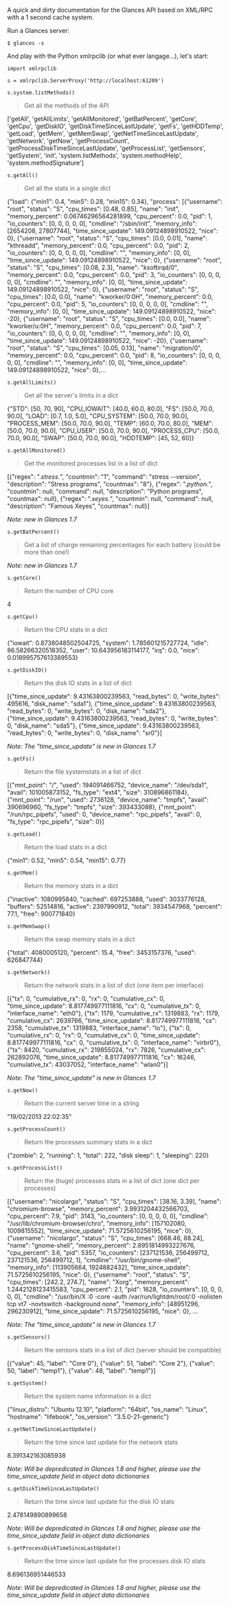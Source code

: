 A quick and dirty documentation for the Glances API based on XML/RPC with a 1 second cache system.

Run a Glances server:

`$ glances -s`

And play with the Python xmlrpclib (or what ever langage...), let's start:

`import xmlrpclib`

`s = xmlrpclib.ServerProxy('http://localhost:61209')`

`s.system.listMethods()`

> Get all the methods of the API

['getAll',
 'getAllLimits',
 'getAllMonitored',
 'getBatPercent',
 'getCore',
 'getCpu',
 'getDiskIO',
 'getDiskTimeSinceLastUpdate',
 'getFs',
 'getHDDTemp',
 'getLoad',
 'getMem',
 'getMemSwap',
 'getNetTimeSinceLastUpdate',
 'getNetwork',
 'getNow',
 'getProcessCount',
 'getProcessDiskTimeSinceLastUpdate',
 'getProcessList',
 'getSensors',
 'getSystem',
 'init',
 'system.listMethods',
 'system.methodHelp',
 'system.methodSignature']

`s.getAll()`

> Get all the stats in a single dict

{"load": {"min1": 0.4, "min5": 0.28, "min15": 0.34}, "process": [{"username": "root", "status": "S", "cpu_times": [0.48, 0.85], "name": "init", "memory_percent": 0.06746296564281899, "cpu_percent": 0.0, "pid": 1, "io_counters": [0, 0, 0, 0, 0], "cmdline": "/sbin/init", "memory_info": [2654208, 27807744], "time_since_update": 149.09124898910522, "nice": 0}, {"username": "root", "status": "S", "cpu_times": [0.0, 0.01], "name": "kthreadd", "memory_percent": 0.0, "cpu_percent": 0.0, "pid": 2, "io_counters": [0, 0, 0, 0, 0], "cmdline": "", "memory_info": [0, 0], "time_since_update": 149.09124898910522, "nice": 0}, {"username": "root", "status": "S", "cpu_times": [0.08, 2.3], "name": "ksoftirqd/0", "memory_percent": 0.0, "cpu_percent": 0.0, "pid": 3, "io_counters": [0, 0, 0, 0, 0], "cmdline": "", "memory_info": [0, 0], "time_since_update": 149.09124898910522, "nice": 0}, {"username": "root", "status": "S", "cpu_times": [0.0, 0.0], "name": "kworker/0:0H", "memory_percent": 0.0, "cpu_percent": 0.0, "pid": 5, "io_counters": [0, 0, 0, 0, 0], "cmdline": "", "memory_info": [0, 0], "time_since_update": 149.09124898910522, "nice": -20}, {"username": "root", "status": "S", "cpu_times": [0.0, 0.0], "name": "kworker/u:0H", "memory_percent": 0.0, "cpu_percent": 0.0, "pid": 7, "io_counters": [0, 0, 0, 0, 0], "cmdline": "", "memory_info": [0, 0], "time_since_update": 149.09124898910522, "nice": -20}, {"username": "root", "status": "S", "cpu_times": [0.05, 0.13], "name": "migration/0", "memory_percent": 0.0, "cpu_percent": 0.0, "pid": 8, "io_counters": [0, 0, 0, 0, 0], "cmdline": "", "memory_info": [0, 0], "time_since_update": 149.09124898910522, "nice": 0},...

`s.getAllLimits()`

> Get all the server's limits in a dict

{"STD": [50, 70, 90], "CPU_IOWAIT": [40.0, 60.0, 80.0], "FS": [50.0, 70.0, 90.0], "LOAD": [0.7, 1.0, 5.0], "CPU_SYSTEM": [50.0, 70.0, 90.0], "PROCESS_MEM": [50.0, 70.0, 90.0], "TEMP": [60.0, 70.0, 80.0], "MEM": [50.0, 70.0, 90.0], "CPU_USER": [50.0, 70.0, 90.0], "PROCESS_CPU": [50.0, 70.0, 90.0], "SWAP": [50.0, 70.0, 90.0], "HDDTEMP": [45, 52, 60]}

`s.getAllMonitored()`

> Get the monitored processes list in a list of dict

[{"regex": ".*stress.*", "countmin": "1", "command": "stress --version", "description": "Stress programs", "countmax": "8"}, {"regex": ".*python.*", "countmin": null, "command": null, "description": "Python programs", "countmax": null}, {"regex": ".*xeyes.*", "countmin": null, "command": null, "description": "Famous Xeyes", "countmax": null}]

_Note: new in Glances 1.7_

`s.getBatPercent()`

> Get a list of charge remaining percentages for each battery (could be more than one!)

<EXAMPLE HERE>

_Note: new in Glances 1.7_

`s.getCore()`

> Return the number of CPU core

4

`s.getCpu()`

> Return the CPU stats in a dict

{"iowait": 0.8738048502504725, "system": 1.785601215727724, "idle": 86.58266320518352, "user": 10.643956183114177, "irq": 0.0, "nice": 0.018995757613389553}

`s.getDiskIO()`

> Return the disk IO stats in a list of dict

[{"time_since_update": 9.43163800239563, "read_bytes": 0, "write_bytes": 495616, "disk_name": "sda1"}, {"time_since_update": 9.43163800239563, "read_bytes": 0, "write_bytes": 0, "disk_name": "sda2"}, {"time_since_update": 9.43163800239563, "read_bytes": 0, "write_bytes": 0, "disk_name": "sda5"}, {"time_since_update": 9.43163800239563, "read_bytes": 0, "write_bytes": 0, "disk_name": "sr0"}]

_Note: The "time_since_update" is new in Glances 1.7_

`s.getFs()`

> Return the file systemstats in a list of dict

[{"mnt_point": "/", "used": 194091466752, "device_name": "/dev/sda1", "avail": 101005873152, "fs_type": "ext4", "size": 310896861184}, {"mnt_point": "/run", "used": 2736128, "device_name": "tmpfs", "avail": 390696960, "fs_type": "tmpfs", "size": 393433088}, {"mnt_point": "/run/rpc_pipefs", "used": 0, "device_name": "rpc_pipefs", "avail": 0, "fs_type": "rpc_pipefs", "size": 0}]

`s.getLoad()`

> Return the load stats in a dict

{"min1": 0.52, "min5": 0.54, "min15": 0.77}

`s.getMem()`

> Return the memory stats in a dict

{"inactive": 1080995840, "cached": 697253888, "used": 3033776128, "buffers": 52514816, "active": 2397990912, "total": 3934547968, "percent": 77.1, "free": 900771840}

`s.getMemSwap()`

> Return the swap memory stats in a dict

{"total": 4080005120, "percent": 15.4, "free": 3453157376, "used": 626847744}

`s.getNetwork()`

> Return the network stats in a list of dict (one item per interface)

[{"tx": 0, "cumulative_rx": 0, "rx": 0, "cumulative_cx": 0, "time_since_update": 8.817749977111816, "cx": 0, "cumulative_tx": 0, "interface_name": "eth0"}, {"tx": 1179, "cumulative_rx": 1319883, "rx": 1179, "cumulative_cx": 2639766, "time_since_update": 8.817749977111816, "cx": 2358, "cumulative_tx": 1319883, "interface_name": "lo"}, {"tx": 0, "cumulative_rx": 0, "rx": 0, "cumulative_cx": 0, "time_since_update": 8.817749977111816, "cx": 0, "cumulative_tx": 0, "interface_name": "virbr0"}, {"tx": 8420, "cumulative_rx": 219855024, "rx": 7826, "cumulative_cx": 262892076, "time_since_update": 8.817749977111816, "cx": 16246, "cumulative_tx": 43037052, "interface_name": "wlan0"}]

_Note: The "time_since_update" is new in Glances 1.7_

`s.getNow()`

> Return the current server time in a string

"19/02/2013 22:02:35"

`s.getProcessCount()`

> Return the processes summary stats in a dict

{"zombie": 2, "running": 1, "total": 222, "disk sleep": 1, "sleeping": 220}

`s.getProcessList()`

> Return the (huge) processes stats in a list of dict (one dict per processes)

[{"username": "nicolargo", "status": "S", "cpu_times": [38.16, 3.39], "name": "chromium-browse", "memory_percent": 3.9931204432566703, "cpu_percent": 7.9, "pid": 3143, "io_counters": [0, 0, 0, 0, 0], "cmdline": "/usr/lib/chromium-browser/chro", "memory_info": [157102080, 1009815552], "time_since_update": 71.5725610256195, "nice": 0}, {"username": "nicolargo", "status": "S", "cpu_times": [668.46, 88.24], "name": "gnome-shell", "memory_percent": 2.8951814993227676, "cpu_percent": 3.6, "pid": 5357, "io_counters": [237121536, 256499712, 237121536, 256499712, 1], "cmdline": "/usr/bin/gnome-shell", "memory_info": [113905664, 1924882432], "time_since_update": 71.5725610256195, "nice": 0}, {"username": "root", "status": "S", "cpu_times": [242.2, 274.7], "name": "Xorg", "memory_percent": 1.2442128123415583, "cpu_percent": 2.1, "pid": 1628, "io_counters": [0, 0, 0, 0, 0], "cmdline": "/usr/bin/X :0 -core -auth /var/run/lightdm/root/:0 -nolisten tcp vt7 -novtswitch -background none", "memory_info": [48951296, 296230912], "time_since_update": 71.5725610256195, "nice": 0}, ...

_Note: The "time_since_update" is new in Glances 1.7_

`s.getSensors()`

> Return the sensors stats in a list of dict (server should be compatible)

[{"value": 45, "label": "Core 0"}, {"value": 51, "label": "Core 2"}, {"value": 50, "label": "temp1"}, {"value": 48, "label": "temp1"}]

`s.getSystem()`

> Return the system name information in a dict

{"linux_distro": "Ubuntu 12.10", "platform": "64bit", "os_name": "Linux", "hostname": "lifebook", "os_version": "3.5.0-21-generic"}

`s.getNetTimeSinceLastUpdate()`

> Return the time since last update for the network stats

8.391342163085938

_Note: Will be depredicated in Glances 1.8 and higher, please use the time_since_update field in object data dictionaries_

`s.getDiskTimeSinceLastUpdate()`

> Return the time since last update for the disk IO stats

2.478149890899658

_Note: Will be depredicated in Glances 1.8 and higher, please use the time_since_update field in object data dictionaries_

`s.getProcessDiskTimeSinceLastUpdate()`

> Return the time since last update for the processes disk IO stats

8.696136951446533

_Note: Will be depredicated in Glances 1.8 and higher, please use the time_since_update field in object data dictionaries_